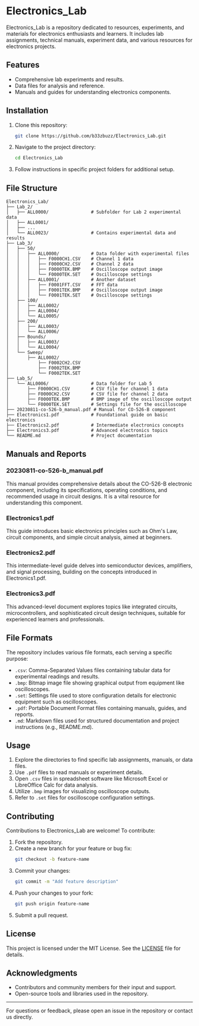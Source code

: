 # Electronics_Lab

Electronics_Lab is a repository dedicated to resources, experiments, and materials for electronics enthusiasts and learners. It includes lab assignments, technical manuals, experiment data, and various resources for electronics projects.

## Features
- Comprehensive lab experiments and results.
- Data files for analysis and reference.
- Manuals and guides for understanding electronics components.

## Installation
1. Clone this repository:
   ```bash
   git clone https://github.com/b33zbuzz/Electronics_Lab.git
   ```
2. Navigate to the project directory:
   ```bash
   cd Electronics_Lab
   ```
3. Follow instructions in specific project folders for additional setup.

## File Structure
```
Electronics_Lab/
├── Lab_2/
│   ├── ALL0000/                # Subfolder for Lab 2 experimental data
│   ├── ALL0001/
│   ├── ...
│   └── ALL0023/                # Contains experimental data and results
├── Lab_3/
│   ├── 50/
│   │   ├── ALL0000/            # Data folder with experimental files
│   │   │   ├── F0000CH1.CSV    # Channel 1 data
│   │   │   ├── F0000CH2.CSV    # Channel 2 data
│   │   │   ├── F0000TEK.BMP    # Oscilloscope output image
│   │   │   └── F0000TEK.SET    # Oscilloscope settings
│   │   ├── ALL0001/            # Another dataset
│   │   │   ├── F0001FFT.CSV    # FFT data
│   │   │   ├── F0001TEK.BMP    # Oscilloscope output image
│   │   │   └── F0001TEK.SET    # Oscilloscope settings
│   ├── 100/
│   │   ├── ALL0002/
│   │   ├── ALL0004/
│   │   └── ALL0005/
│   ├── 200/
│   │   ├── ALL0003/
│   │   └── ALL0006/
│   ├── Bounds/
│   │   ├── ALL0003/
│   │   └── ALL0004/
│   └── Sweep/
│       ├── ALL0002/
│           ├── F0002CH2.CSV
│           ├── F0002TEK.BMP
│           └── F0002TEK.SET
├── Lab_5/
│   └── ALL0006/                # Data folder for Lab 5
│       ├── F0000CH1.CSV        # CSV file for channel 1 data
│       ├── F0000CH2.CSV        # CSV file for channel 2 data
│       ├── F0000TEK.BMP        # BMP image of the oscilloscope output
│       └── F0000TEK.SET        # Settings file for the oscilloscope
├── 20230811-co-526-b_manual.pdf # Manual for CO-526-B component
├── Electronics1.pdf            # Foundational guide on basic electronics
├── Electronics2.pdf            # Intermediate electronics concepts
├── Electronics3.pdf            # Advanced electronics topics
└── README.md                   # Project documentation
```

## Manuals and Reports
### 20230811-co-526-b_manual.pdf
This manual provides comprehensive details about the CO-526-B electronic component, including its specifications, operating conditions, and recommended usage in circuit designs. It is a vital resource for understanding this component.

### Electronics1.pdf
This guide introduces basic electronics principles such as Ohm's Law, circuit components, and simple circuit analysis, aimed at beginners.

### Electronics2.pdf
This intermediate-level guide delves into semiconductor devices, amplifiers, and signal processing, building on the concepts introduced in Electronics1.pdf.

### Electronics3.pdf
This advanced-level document explores topics like integrated circuits, microcontrollers, and sophisticated circuit design techniques, suitable for experienced learners and professionals.

## File Formats
The repository includes various file formats, each serving a specific purpose:

- `.csv`: Comma-Separated Values files containing tabular data for experimental readings and results.
- `.bmp`: Bitmap image file showing graphical output from equipment like oscilloscopes.
- `.set`: Settings file used to store configuration details for electronic equipment such as oscilloscopes.
- `.pdf`: Portable Document Format files containing manuals, guides, and reports.
- `.md`: Markdown files used for structured documentation and project instructions (e.g., README.md).

## Usage
1. Explore the directories to find specific lab assignments, manuals, or data files.
2. Use `.pdf` files to read manuals or experiment details.
3. Open `.csv` files in spreadsheet software like Microsoft Excel or LibreOffice Calc for data analysis.
4. Utilize `.bmp` images for visualizing oscilloscope outputs.
5. Refer to `.set` files for oscilloscope configuration settings.

## Contributing
Contributions to Electronics_Lab are welcome! To contribute:
1. Fork the repository.
2. Create a new branch for your feature or bug fix:
   ```bash
   git checkout -b feature-name
   ```
3. Commit your changes:
   ```bash
   git commit -m "Add feature description"
   ```
4. Push your changes to your fork:
   ```bash
   git push origin feature-name
   ```
5. Submit a pull request.

## License
This project is licensed under the MIT License. See the [LICENSE](LICENSE) file for details.

## Acknowledgments
- Contributors and community members for their input and support.
- Open-source tools and libraries used in the repository.

---

For questions or feedback, please open an issue in the repository or contact us directly.
